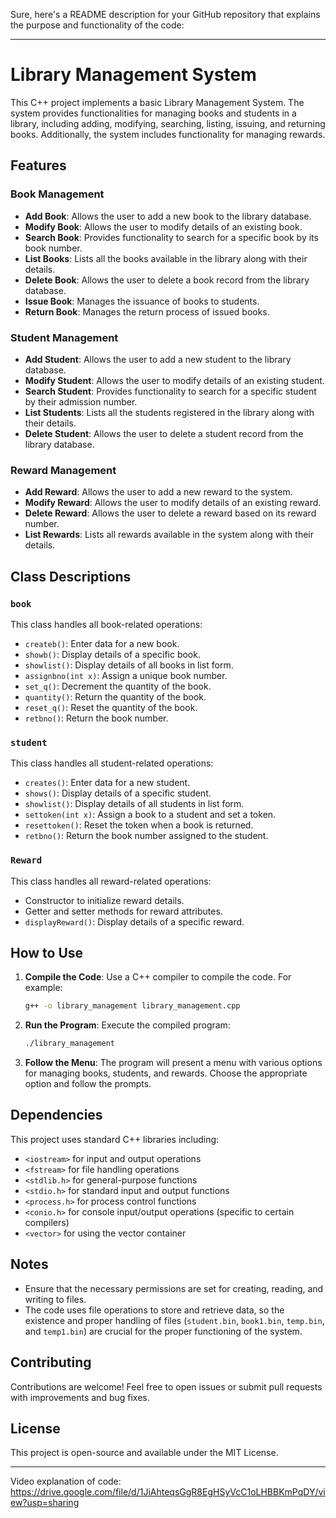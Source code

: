 Sure, here's a README description for your GitHub repository that explains the purpose and functionality of the code:

---

# Library Management System

This C++ project implements a basic Library Management System. The system provides functionalities for managing books and students in a library, including adding, modifying, searching, listing, issuing, and returning books. Additionally, the system includes functionality for managing rewards.

## Features

### Book Management
- **Add Book**: Allows the user to add a new book to the library database.
- **Modify Book**: Allows the user to modify details of an existing book.
- **Search Book**: Provides functionality to search for a specific book by its book number.
- **List Books**: Lists all the books available in the library along with their details.
- **Delete Book**: Allows the user to delete a book record from the library database.
- **Issue Book**: Manages the issuance of books to students.
- **Return Book**: Manages the return process of issued books.

### Student Management
- **Add Student**: Allows the user to add a new student to the library database.
- **Modify Student**: Allows the user to modify details of an existing student.
- **Search Student**: Provides functionality to search for a specific student by their admission number.
- **List Students**: Lists all the students registered in the library along with their details.
- **Delete Student**: Allows the user to delete a student record from the library database.

### Reward Management
- **Add Reward**: Allows the user to add a new reward to the system.
- **Modify Reward**: Allows the user to modify details of an existing reward.
- **Delete Reward**: Allows the user to delete a reward based on its reward number.
- **List Rewards**: Lists all rewards available in the system along with their details.

## Class Descriptions

### `book`
This class handles all book-related operations:
- `createb()`: Enter data for a new book.
- `showb()`: Display details of a specific book.
- `showlist()`: Display details of all books in list form.
- `assignbno(int x)`: Assign a unique book number.
- `set_q()`: Decrement the quantity of the book.
- `quantity()`: Return the quantity of the book.
- `reset_q()`: Reset the quantity of the book.
- `retbno()`: Return the book number.

### `student`
This class handles all student-related operations:
- `creates()`: Enter data for a new student.
- `shows()`: Display details of a specific student.
- `showlist()`: Display details of all students in list form.
- `settoken(int x)`: Assign a book to a student and set a token.
- `resettoken()`: Reset the token when a book is returned.
- `retbno()`: Return the book number assigned to the student.

### `Reward`
This class handles all reward-related operations:
- Constructor to initialize reward details.
- Getter and setter methods for reward attributes.
- `displayReward()`: Display details of a specific reward.

## How to Use

1. **Compile the Code**: Use a C++ compiler to compile the code. For example:
   ```bash
   g++ -o library_management library_management.cpp
   ```

2. **Run the Program**: Execute the compiled program:
   ```bash
   ./library_management
   ```

3. **Follow the Menu**: The program will present a menu with various options for managing books, students, and rewards. Choose the appropriate option and follow the prompts.

## Dependencies

This project uses standard C++ libraries including:
- `<iostream>` for input and output operations
- `<fstream>` for file handling operations
- `<stdlib.h>` for general-purpose functions
- `<stdio.h>` for standard input and output functions
- `<process.h>` for process control functions
- `<conio.h>` for console input/output operations (specific to certain compilers)
- `<vector>` for using the vector container

## Notes

- Ensure that the necessary permissions are set for creating, reading, and writing to files.
- The code uses file operations to store and retrieve data, so the existence and proper handling of files (`student.bin`, `book1.bin`, `temp.bin`, and `temp1.bin`) are crucial for the proper functioning of the system.

## Contributing

Contributions are welcome! Feel free to open issues or submit pull requests with improvements and bug fixes.

## License

This project is open-source and available under the MIT License.

---

Video explanation of code: https://drive.google.com/file/d/1JiAhteqsGgR8EgHSyVcC1oLHBBKmPqDY/view?usp=sharing
